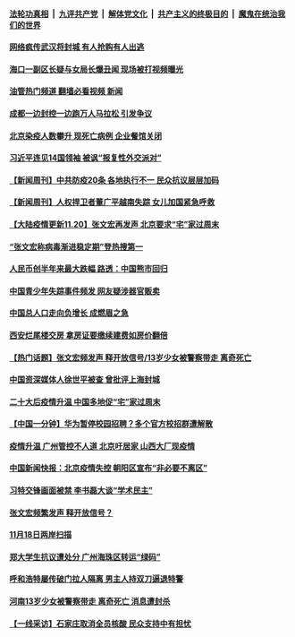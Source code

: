 ####  [法轮功真相](../../../../basic/blob/master/README.md?t=11210001) &nbsp;|&nbsp; [九评共产党](../../../../9ping.md/blob/master/README.md?t=11210001) &nbsp;|&nbsp; [解体党文化](../../../../jtdwh.md/blob/master/README.md?t=11210001)  &nbsp;|&nbsp; [共产主义的终极目的](../../../../gczydzjmd.md/blob/master/README.md?t=11210001) &nbsp;|&nbsp; [魔鬼在统治我们的世界](../../../../mgztzwmdsj.md/blob/master/README.md?t=11210001) 

#### [网络疯传武汉将封城 有人抢购有人出逃](../pages/prog204/a103579052.md?t=11210001) 

#### [海口一副区长疑与女局长爆丑闻 现场被打视频曝光](../pages/prog204/a103578946.md?t=11210001) 

#### [油管热门频道 翻墙必看视频 新闻](http://129.146.143.75:81/youtube.html?11210001)

#### [成都一边封控一边跑万人马拉松 引发争议](../pages/prog204/a103578902.md?t=11210001) 

#### [北京染疫人数攀升 现死亡病例 企业餐馆关闭](../pages/prog204/a103578874.md?t=11210001) 


#### [习近平连见14国领袖 被讽“报复性外交派对”](../pages/prog204/a103578801.md?t=11210001) 

#### [【新闻周刊】中共防疫20条 各地执行不一 民众抗议层层加码](../pages/prog204/a103578701.md?t=11210001) 

#### [【新闻周刊】人权捍卫者董广平越南失踪 女儿加国紧急呼救](../pages/prog204/a103578696.md?t=11210001) 

#### [【大陆疫情更新11.20】张文宏再发声 北京要求“宅”家过周末](../pages/prog204/a103574272.md?t=11210001) 

#### [“张文宏称病毒渐进稳定期”登热搜第一](../pages/prog204/a103578534.md?t=11210001) 

#### [人民币创半年来最大跌幅 路透：中国熊市回归](../pages/prog204/a103578638.md?t=11210001) 

#### [中国青少年失踪事件频发 网友疑涉器官贩卖](../pages/prog204/a103578615.md?t=11210001) 

#### [中国总人口走向负增长 成燃眉之急](../pages/prog204/a103578538.md?t=11210001) 

#### [西安烂尾楼交房 拿房证要缴续建费如房价翻倍](../pages/prog204/a103578544.md?t=11210001) 

#### [【热门话题】张文宏频发声 释开放信号/13岁少女被警察带走 离奇死亡](../pages/prog204/a103578461.md?t=11210001) 


#### [中国资深媒体人徐世平被查 曾批评上海封城](../pages/prog204/a103578459.md?t=11210001) 

#### [二十大后疫情升温 中国多地促“宅”家过周末](../pages/prog204/a103578413.md?t=11210001) 

#### [【中国一分钟】华为暂停校园招聘？多个官方校招群遭解散](../pages/prog204/a103578341.md?t=11210001) 

#### [疫情升温 广州管控不人道 北京吁居家 山西大厂现疫情](../pages/prog204/a103578348.md?t=11210001) 

#### [中国新闻快报：北京疫情失控 朝阳区宣布“非必要不离区”](../pages/prog204/a103578346.md?t=11210001) 

#### [习特交锋画面被禁 李书磊大谈“学术民主”](../pages/prog204/a103578357.md?t=11210001) 

#### [张文宏频繁发声 释开放信号？](../pages/prog204/a103578281.md?t=11210001) 

#### [11月18日两岸扫描](../pages/prog204/a103578211.md?t=11210001) 

#### [郑大学生抗议遭处分 广州海珠区转运“绿码”](../pages/prog204/a103578201.md?t=11210001) 


#### [呼和浩特屡传破门拉人隔离 男主人持双刀逼退特警](../pages/prog204/a103578081.md?t=11210001) 

#### [河南13岁少女被警察带走 离奇死亡 消息遭封杀](../pages/prog204/a103578039.md?t=11210001) 

#### [【一线采访】石家庄取消全员核酸 民众支持中有担忧](../pages/prog204/a103577969.md?t=11210001) 

<img src='http://gfw-breaker.win/goodnews/indexes/prog204.md' width='0px' height='0px'/>
